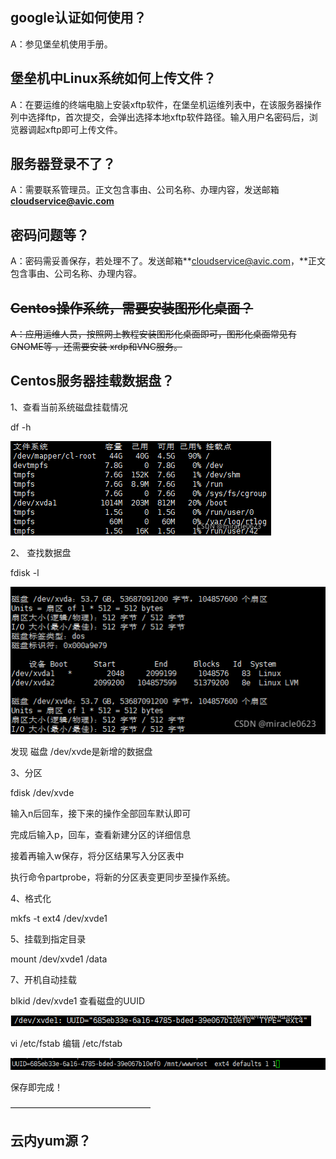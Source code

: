 ## google认证如何使用？

A：参见堡垒机使用手册。

## 堡垒机中Linux系统如何上传文件？

A：在要运维的终端电脑上安装xftp软件，在堡垒机运维列表中，在该服务器操作列中选择ftp，首次提交，会弹出选择本地xftp软件路径。输入用户名密码后，浏览器调起xftp即可上传文件。

## 服务器登录不了？

A：需要联系管理员。正文包含事由、公司名称、办理内容，发送邮箱**cloudservice@avic.com**

## 密码问题等？

A：密码需妥善保存，若处理不了。发送邮箱**cloudservice@avic.com，**正文包含事由、公司名称、办理内容。

## ~~Centos操作系统，需要安装图形化桌面？~~

~~A：应用运维人员，按照网上教程安装图形化桌面即可，图形化桌面常见有GNOME等 ，还需要安装 xrdp和VNC服务。~~

## Centos服务器挂载数据盘？

1、查看当前系统磁盘挂载情况

df -h

![](/assets/d1.png)

2、 查找数据盘

fdisk -l

![](/assets/d2.png)

发现 磁盘 /dev/xvde是新增的数据盘

3、分区

fdisk /dev/xvde

输入n后回车，接下来的操作全部回车默认即可

完成后输入p，回车，查看新建分区的详细信息

接着再输入w保存，将分区结果写入分区表中

执行命令partprobe，将新的分区表变更同步至操作系统。

4、格式化

mkfs -t ext4 /dev/xvde1

5、挂载到指定目录

mount /dev/xvde1 /data

7、开机自动挂载

blkid /dev/xvde1 查看磁盘的UUID

![](/assets/d6.png)

vi /etc/fstab 编辑 /etc/fstab

![](/assets/d7.png)

保存即完成！

————————————————

## 云内yum源？



